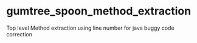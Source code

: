 # gumtree_spoon_method_extraction
Top level Method extraction using line number for java buggy code correction 
